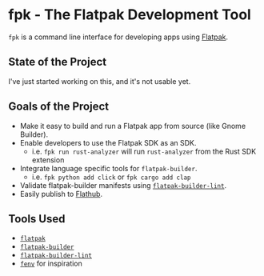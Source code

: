 # fpk - The Flatpak Development Tool

`fpk` is a command line interface for developing apps using [Flatpak](https://flatpak.org/).

## State of the Project

I've just started working on this, and it's not usable yet.

## Goals of the Project

- Make it easy to build and run a Flatpak app from source (like Gnome Builder).
- Enable developers to use the Flatpak SDK as an SDK.
  - i.e. `fpk run rust-analyzer` will run `rust-analyzer` from the Rust SDK extension
- Integrate language specific tools for `flatpak-builder`.
  - i.e. `fpk python add click` or `fpk cargo add clap`
- Validate flatpak-builder manifests using [`flatpak-builder-lint`](https://github.com/flathub-infra/flatpak-builder-lint).
- Easily publish to [Flathub](https://flathub.org/).

## Tools Used

- [`flatpak`](https://github.com/flatpak/flatpak)
- [`flatpak-builder`](https://github.com/flatpak/flatpak-builder)
- [`flatpak-builder-lint`](https://github.com/flathub-infra/flatpak-builder-lint)
- [`fenv`](https://gitlab.gnome.org/ZanderBrown/fenv) for inspiration
